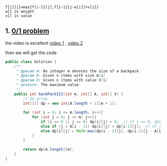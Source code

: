 
```
f[i][j]=max{f[i-1][j],f[i-1][j-w[i]]+v[i]}
w[] is weight 
v[] is value 
```

## 1. [0/1 problem](Backpack_I)
the video is excellent [video 1](https://www.youtube.com/watch?v=nLmhmB6NzcM&list=PLDN4rrl48XKpZkf03iYFl-O29szjTrs_O&index=54)
, [video 2](https://www.youtube.com/watch?v=zRza99HPvkQ&list=PLDN4rrl48XKpZkf03iYFl-O29szjTrs_O&index=55)

then we will get the code 
```java
public class Solution {
    /**
     * @param m: An integer m denotes the size of a backpack
     * @param A: Given n items with size A[i]
     * @param V: Given n items with value V[i]
     * @return: The maximum value
     */
    public int backPackII1(int m, int[] A, int[] V) {
        // 2d array 
        int[][] dp = new int[A.length + 1][m + 1]; 
        
        for (int i = 0; i <= A.length; i++){
            for (int j = 0; j <= m; j++){
                if (i == 0 || j == 0) dp[i][j] = 0;  // if i == 0, dp[i-1] will invalid
                else if (j < A[i - 1]) dp[i][j] = dp[i-1][j];  // if j < A[i-1], dp[i-1][j - A[i-1]] will invalid 
                else dp[i][j] = Math.max(dp[i - 1][j], dp[i-1][j - A[i-1]] + V[i-1]);
            }
        }
        
        return dp[A.length][m];
    }
}

```
